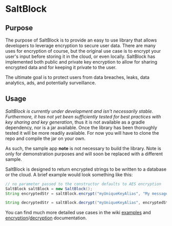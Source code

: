 # SaltBlock
## Purpose
The purpose of SaltBlock is to provide an easy to use library that allows developers to leverage
encryption to secure user data. There are many uses for encryption of course, but the original use
case is to encrypt your user's input before storing it in the cloud, or even locally. SaltBlock has
implemented both public and private key encryption to allow for sharing encrypted data and for
keeping it private to the user.

The ultimate goal is to protect users from data breaches, leaks, data analytics, ads, and potentially
surveillance.

## Usage
*SaltBlock is currently under development and isn't necessarily stable. Furthermore, it has
not yet been sufficiently tested for best practices with key sharing and key generation*, thus it is
not available as a gradle dependency, nor is a jar available. Once the library has been thoroughly
tested it will be more readily available. For now you will have to clone the repo and compile the
jar on your own.

As such, the sample app **note** is not necessary to build the library. Note is only for
demonstration purposes and will soon be replaced with a different sample.

SaltBlock is designed to return encrypted strings to be written to a database or the cloud. A brief
example would look something like this:

```java
// no parameter passed to the constructor defaults to AES encryption
SaltBlock saltBlock = new SaltBlock();
String encryptedStr = saltBlock.encrypt("myUniqueKeyAlias", "My message to encrypt");

String decryptedStr = saltBlock.decrypt("myUniqueKeyAlias", encryptedStr);
```

You can find much more detailed use cases in the wiki [examples](https://github.com/schordas/SaltBlock/wiki/Examples) and
[encryption](https://github.com/schordas/SaltBlock/wiki/Encryption-Methods)/[decryption](https://github.com/schordas/SaltBlock/wiki/Decryption-Methods)
documentation.